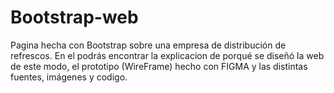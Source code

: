# Bootstrap-web
Pagina hecha con Bootstrap sobre una empresa de distribución de refrescos.
En el podrás encontrar la explicacion de porqué se diseñó la web de este modo, el prototipo (WireFrame) hecho con FIGMA y 
las distintas fuentes, imágenes y codigo.
